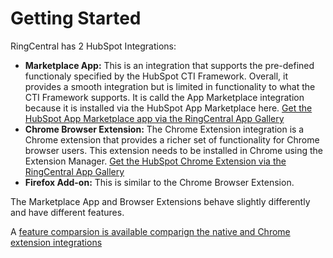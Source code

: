 # Getting Started

RingCentral has 2 HubSpot Integrations:

* **Marketplace App:** This is an integration that supports the pre-defined functionaly specified by the HubSpot CTI Framework. Overall, it provides a smooth integration but is limited in functionality to what the CTI Framework supports. It is calld the App Marketplace integration because it is installed via the HubSpot App Marketplace here. [Get the HubSpot App Marketplace app via the RingCentral App Gallery](https://www.ringcentral.com/apps/call-with-ringcentral-for-hubspot)
* **Chrome Browser Extension:** The Chrome Extension integration is a Chrome extension that provides a richer set of functionality for Chrome browser users. This extension needs to be installed in Chrome using the Extension Manager. [Get the HubSpot Chrome Extension via the RingCentral App Gallery](https://www.ringcentral.com/apps/hubspot)
* **Firefox Add-on:** This is similar to the Chrome Browser Extension.

The Marketplace App and Browser Extensions behave slightly differently and have different features.

A [feature comparsion is available comparign the native and Chrome extension integrations](features-compare.md)
